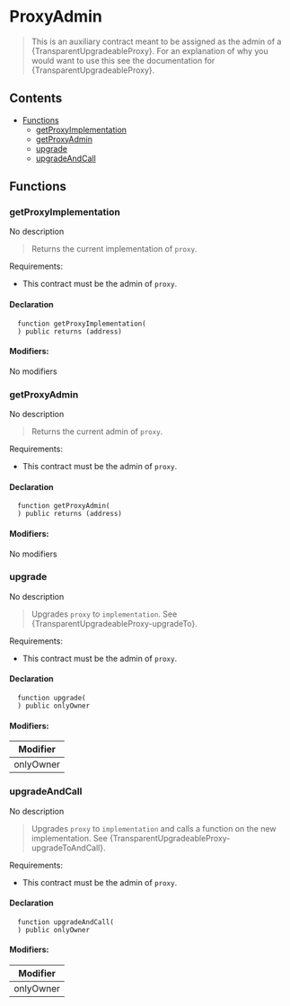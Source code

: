 # ProxyAdmin



> This is an auxiliary contract meant to be assigned as the admin of a {TransparentUpgradeableProxy}. For an
explanation of why you would want to use this see the documentation for {TransparentUpgradeableProxy}.

## Contents
<!-- START doctoc generated TOC please keep comment here to allow auto update -->
<!-- DON'T EDIT THIS SECTION, INSTEAD RE-RUN doctoc TO UPDATE -->

- [Functions](#functions)
  - [getProxyImplementation](#getproxyimplementation)
  - [getProxyAdmin](#getproxyadmin)
  - [upgrade](#upgrade)
  - [upgradeAndCall](#upgradeandcall)

<!-- END doctoc generated TOC please keep comment here to allow auto update -->




## Functions

### getProxyImplementation
No description
> Returns the current implementation of `proxy`.

Requirements:

- This contract must be the admin of `proxy`.

#### Declaration
```solidity
  function getProxyImplementation(
  ) public returns (address)
```

#### Modifiers:
No modifiers



### getProxyAdmin
No description
> Returns the current admin of `proxy`.

Requirements:

- This contract must be the admin of `proxy`.

#### Declaration
```solidity
  function getProxyAdmin(
  ) public returns (address)
```

#### Modifiers:
No modifiers



### upgrade
No description
> Upgrades `proxy` to `implementation`. See {TransparentUpgradeableProxy-upgradeTo}.

Requirements:

- This contract must be the admin of `proxy`.

#### Declaration
```solidity
  function upgrade(
  ) public onlyOwner
```

#### Modifiers:
| Modifier |
| --- |
| onlyOwner |



### upgradeAndCall
No description
> Upgrades `proxy` to `implementation` and calls a function on the new implementation. See
{TransparentUpgradeableProxy-upgradeToAndCall}.

Requirements:

- This contract must be the admin of `proxy`.

#### Declaration
```solidity
  function upgradeAndCall(
  ) public onlyOwner
```

#### Modifiers:
| Modifier |
| --- |
| onlyOwner |





